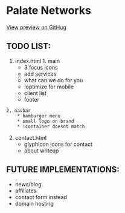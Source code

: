 # Palate Networks
[View preview on GitHug](https://ntamura.github.io/palate/)


## TODO LIST:
  1. index.html
    1. main
        * 3 focus icons
        * add services
        * what can we do for you
        * !optimize for mobile
        * client list
        * footer

    2. navbar
        * hamburger menu
        * small logo on brand
        * !container doesnt match

  2. contact.html
      * glyphicon icons for contact
      * about writeup



## FUTURE IMPLEMENTATIONS:
  * news/blog
  * affiliates
  * contact form instead
  * domain hosting 
